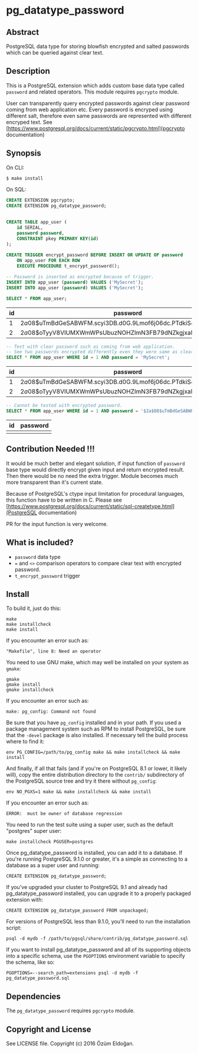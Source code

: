 pg_datatype_password
====================

## Abstract

PostgreSQL data type for storing blowfish encrypted and salted passwords which can be queried against clear text.

## Description

This is a PostgreSQL extension which adds custom base data type called `password` and related operators. This module requires `pgcrypto` module.
 
User can transparently query encrypted passwords against clear password coming from web application etc. Every password is encryped using different
 salt, therefore even same passwords are represented with different encryped text. See [https://www.postgresql.org/docs/current/static/pgcrypto.html](pgcrypto documentation)

## Synopsis

On CLI:

    $ make install
    
On SQL: 
 
```SQL
CREATE EXTENSION pgcrypto;
CREATE EXTENSION pg_datatype_password;
    
    
CREATE TABLE app_user (
    id SERIAL,
    password password,
    CONSTRAINT pkey PRIMARY KEY(id)
);
 
CREATE TRIGGER encrypt_password BEFORE INSERT OR UPDATE OF password 
    ON app_user FOR EACH ROW 
    EXECUTE PROCEDURE t_encrypt_password();

-- Password is inserted as encrypted because of trigger.
INSERT INTO app_user (password) VALUES ('MySecret');
INSERT INTO app_user (password) VALUES ('MySecret');
```

```SQL
SELECT * FROM app_user;
```

id    | password
------|---------------
1     | $2a$08$uTmBdGeSABWFM.scyi3DB.d0G.9Lmof6j06dc.PTdkiS4AeyoCjGu
2     | $2a$08$oTyyV8VlUMXWmWPsUbuzNOHZImN3FB79dNZkgjxaDH8/gWCU8/Jli


```SQL
-- Test with clear password such as coming from web application.
-- See two passwords encrypted differently even they were same as clear text, because every password is created with different salt.
SELECT * FROM app_user WHERE id = 1 AND password = 'MySecret';  

```

id    | password
------|---------------
1     | $2a$08$uTmBdGeSABWFM.scyi3DB.d0G.9Lmof6j06dc.PTdkiS4AeyoCjGu
2     | $2a$08$oTyyV8VlUMXWmWPsUbuzNOHZImN3FB79dNZkgjxaDH8/gWCU8/Jli

```SQL
-- Cannot be tested with encrypted password.
SELECT * FROM app_user WHERE id = 1 AND password = '$2a$08$uTmBdGeSABWFM.scyi3DB.d0G.9Lmof6j06dc.PTdkiS4AeyoCjGu';  
```

id    | password
------|---------------
      | 

## Contribution Needed !!!

It would be much better and elegant solution, if input function of `password` base type would directly encrypt given input and return encrypted result.
Then there would be no need the extra trigger. Module becomes much more transparent than it's current state.

Because of PostgreSQL's ctype input limitation for procedural languages, this function have to be written in C.
Please see [https://www.postgresql.org/docs/current/static/sql-createtype.html](PostgreSQL documentation)

PR for the input function is very welcome.

## What is included?

* `password` data type
* `=` and `<>` comparison operators to compare clear text with encrypted password.
* `t_encrypt_password` trigger

## Install

To build it, just do this:

    make
    make installcheck
    make install

If you encounter an error such as:

    "Makefile", line 8: Need an operator

You need to use GNU make, which may well be installed on your system as
`gmake`:

    gmake
    gmake install
    gmake installcheck

If you encounter an error such as:

    make: pg_config: Command not found

Be sure that you have `pg_config` installed and in your path. If you used a
package management system such as RPM to install PostgreSQL, be sure that the
`-devel` package is also installed. If necessary tell the build process where
to find it:

    env PG_CONFIG=/path/to/pg_config make && make installcheck && make install

And finally, if all that fails (and if you're on PostgreSQL 8.1 or lower, it
likely will), copy the entire distribution directory to the `contrib/`
subdirectory of the PostgreSQL source tree and try it there without
`pg_config`:

    env NO_PGXS=1 make && make installcheck && make install

If you encounter an error such as:

    ERROR:  must be owner of database regression

You need to run the test suite using a super user, such as the default
"postgres" super user:

    make installcheck PGUSER=postgres

Once pg_datatype_password is installed, you can add it to a database. If you're running
PostgreSQL 9.1.0 or greater, it's a simple as connecting to a database as a
super user and running:

    CREATE EXTENSION pg_datatype_password;

If you've upgraded your cluster to PostgreSQL 9.1 and already had pg_datatype_password
installed, you can upgrade it to a properly packaged extension with:

    CREATE EXTENSION pg_datatype_password FROM unpackaged;

For versions of PostgreSQL less than 9.1.0, you'll need to run the
installation script:

    psql -d mydb -f /path/to/pgsql/share/contrib/pg_datatype_password.sql

If you want to install pg_datatype_password and all of its supporting objects into a specific
schema, use the `PGOPTIONS` environment variable to specify the schema, like
so:

    PGOPTIONS=--search_path=extensions psql -d mydb -f pg_datatype_password.sql

Dependencies
------------
The `pg_datatype_password` requires `pgcrypto` module.

Copyright and License
---------------------

See LICENSE file. Copyright (c) 2016 Özüm Eldoğan.

